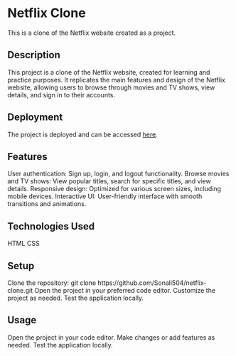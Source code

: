 <h1>Netflix Clone</h1>
This is a clone of the Netflix website created as a project.

<h2>Description</h2>
This project is a clone of the Netflix website, created for learning and practice purposes. It replicates the main features and design of the Netflix website, allowing users to browse through movies and TV shows, view details, and sign in to their accounts.

<h2>Deployment</h2> 

The project is deployed and can be accessed [here](https://sonali504.github.io/netflix/).

<h2>Features</h2>
User authentication: Sign up, login, and logout functionality.
Browse movies and TV shows: View popular titles, search for specific titles, and view details.
Responsive design: Optimized for various screen sizes, including mobile devices.
Interactive UI: User-friendly interface with smooth transitions and animations.


<h2>Technologies Used</h2>
HTML
CSS 

<h2>Setup</h2>
Clone the repository: git clone https://github.com/Sonali504/netflix-clone.git
Open the project in your preferred code editor.
Customize the project as needed.
Test the application locally.

<h2>Usage</h2>
Open the project in your code editor.
Make changes or add features as needed.
Test the application locally.
